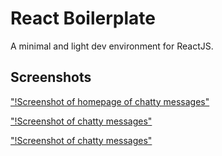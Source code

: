 React Boilerplate
=====================

A minimal and light dev environment for ReactJS.

## Screenshots

["!Screenshot of homepage of chatty messages"](https://github.com/EshaRoda/chattyapp/blob/master/screenshots/HomePage.png?raw=true)



["!Screenshot of chatty messages"](https://github.com/EshaRoda/chattyapp/blob/master/screenshots/2.png?raw=true)



["!Screenshot of chatty messages"](https://github.com/EshaRoda/chattyapp/blob/master/screenshots/1.png?raw=true)
